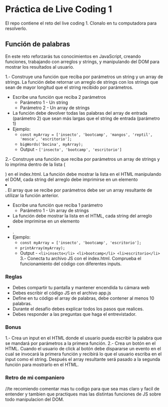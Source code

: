 # Práctica de Live Coding 1
El repo contiene el reto del live coding 1. Clonalo en tu computadora para resolverlo.

## Función de palabras

En este reto reforzarás tus conocimientos en JavaScript, creando funciones, trabajando con arreglos y strings, y manipulando del DOM para mostrar los resultados al usuario.

1.- Construye una función que reciba por parámetros un string y un array de strings. La función debe retornar un arreglo de strings con los strings que sean de mayor longitud que el string recibido por parámetros.

- Escribe una función que reciba 2 parámetros
   - Parámetro 1 - Un string
   - Parámetro 2 - Un array de strings
- La función debe devolver todas las palabras del array de entrada (parámetro 2) que sean más largas que el string de entrada (parámetro 1)
- Ejemplo:
   - `const myArray = ['insecto', 'bootcamp', 'mangos', 'reptil', 'mosca', 'escritorio'];`
   - `bigWords('bocina', myArray);`
   - Output - `['insecto', 'bootcamp', 'escritorio']`

2.- Construye una función que reciba por parámetros un array de strings y lo imprima dentro de la lista (<ul></ul>) en el index.html. La función debe mostrar la lista en el HTML manipulando el DOM, cada string del arreglo debe imprimirse en un elemento **<li></li>**. El array que se recibe por parámetros debe ser un array resultante de utilizar la función anterior.

- Escribe una función que reciba 1 parámetro
   - Parámetro 1 - Un array de strings
- La función debe mostrar la lista en el HTML, cada string del arreglo debe imprimirse en un elemento **<li></li>**.
- Ejemplo:
   - `const myArray = ['insecto', 'bootcamp', 'escritorio'];`
   - `printArray(myArray);`
   - Output - `<li>insecto</li>
               <li>bootcamp</li>
               <li>escritorio</li>
               `
3.- Conecta tu archivo JS con el index.html. Comprueba el funcionamiento del código con diferentes inputs.

### Reglas

- Debes compartir tu pantalla y mantener encendida tu cámara web
- Debes escribir el código JS en el archivo app.js
- Define en tu código el array de palabras, debe contener al menos 10 palabras.
- Durante el desafío debes explicar todos los pasos que realices.
- Debes responder a las preguntas que haga el entrevistador.

### Bonus

1.- Crea un input en el HTML donde el usuario pueda escribir la palabra que se mandará por parámetros a la primera función.
2.- Crea un botón en el HTML. Cuando el usuario de click al botón debe dispararse un evento en el cual se invocará la primera función y recibirá lo que el usuario escriba en el input como el string. Después el array resultante será pasado a la segunda función para mostrarlo en el HTML.



### Retro de mi companiero

//te recomiendo comentar mas tu codigo para que sea mas claro y facil de entender y tambien que practiques mas las distintas funciones de JS sobre todo manipulacion del DOM.  